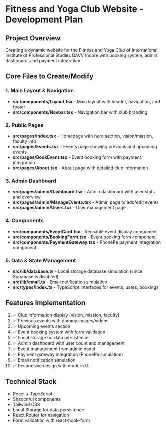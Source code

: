 # Fitness and Yoga Club Website - Development Plan

## Project Overview
Creating a dynamic website for the Fitness and Yoga Club of International Institute of Professional Studies DAVV Indore with booking system, admin dashboard, and payment integration.

## Core Files to Create/Modify

### 1. Main Layout & Navigation
- **src/components/Layout.tsx** - Main layout with header, navigation, and footer
- **src/components/Navbar.tsx** - Navigation bar with club branding

### 2. Public Pages
- **src/pages/Index.tsx** - Homepage with hero section, vision/mission, faculty info
- **src/pages/Events.tsx** - Events page showing previous and upcoming events
- **src/pages/BookEvent.tsx** - Event booking form with payment integration
- **src/pages/About.tsx** - About page with detailed club information

### 3. Admin Dashboard
- **src/pages/admin/Dashboard.tsx** - Admin dashboard with user stats and overview
- **src/pages/admin/ManageEvents.tsx** - Admin page to add/edit events
- **src/pages/admin/Users.tsx** - User management page

### 4. Components
- **src/components/EventCard.tsx** - Reusable event display component
- **src/components/BookingForm.tsx** - Event booking form component
- **src/components/PaymentGateway.tsx** - PhonePe payment integration component

### 5. Data & State Management
- **src/lib/database.ts** - Local storage database simulation (since Supabase is disabled)
- **src/lib/email.ts** - Email notification simulation
- **src/types/index.ts** - TypeScript interfaces for events, users, bookings

## Features Implementation
1. ✅ Club information display (vision, mission, faculty)
2. ✅ Previous events with dummy images/videos
3. ✅ Upcoming events section
4. ✅ Event booking system with form validation
5. ✅ Local storage for data persistence
6. ✅ Admin dashboard with user count and management
7. ✅ Event management from admin panel
8. ✅ Payment gateway integration (PhonePe simulation)
9. ✅ Email notification simulation
10. ✅ Responsive design with modern UI

## Technical Stack
- React + TypeScript
- Shadcn/ui components
- Tailwind CSS
- Local Storage for data persistence
- React Router for navigation
- Form validation with react-hook-form